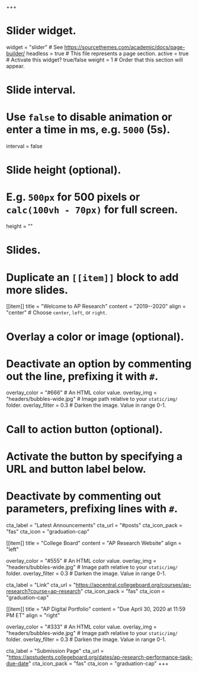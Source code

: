 +++
# Slider widget.
widget = "slider"  # See https://sourcethemes.com/academic/docs/page-builder/
headless = true  # This file represents a page section.
active = true  # Activate this widget? true/false
weight = 1  # Order that this section will appear.

# Slide interval.
# Use `false` to disable animation or enter a time in ms, e.g. `5000` (5s).
interval = false

# Slide height (optional).
# E.g. `500px` for 500 pixels or `calc(100vh - 70px)` for full screen.
height = ""

# Slides.
# Duplicate an `[[item]]` block to add more slides.
[[item]]
  title = "Welcome to AP Research"
  content = "2019--2020"
  align = "center"  # Choose `center`, `left`, or `right`.

  # Overlay a color or image (optional).
  #   Deactivate an option by commenting out the line, prefixing it with `#`.
  overlay_color = "#666"  # An HTML color value.
  overlay_img = "headers/bubbles-wide.jpg"  # Image path relative to your `static/img/` folder.
  overlay_filter = 0.3  # Darken the image. Value in range 0-1.

  # Call to action button (optional).
  #   Activate the button by specifying a URL and button label below.
  #   Deactivate by commenting out parameters, prefixing lines with `#`.
  cta_label = "Latest Announcements"
  cta_url = "#posts"
  cta_icon_pack = "fas"
  cta_icon = "graduation-cap"

[[item]]
  title = "College Board"
  content = "AP Research Website"
  align = "left"

  overlay_color = "#555"  # An HTML color value.
  overlay_img = "headers/bubbles-wide.jpg"  # Image path relative to your `static/img/` folder.
  overlay_filter = 0.3  # Darken the image. Value in range 0-1.

  cta_label = "Link"
  cta_url = "https://apcentral.collegeboard.org/courses/ap-research?course=ap-research"
  cta_icon_pack = "fas"
  cta_icon = "graduation-cap"
  
[[item]]
  title = "AP Digital Portfolio"
  content = "Due April 30, 2020 at 11:59 PM ET"
  align = "right"

  overlay_color = "#333"  # An HTML color value.
  overlay_img = "headers/bubbles-wide.jpg"  # Image path relative to your `static/img/` folder.
  overlay_filter = 0.3  # Darken the image. Value in range 0-1.
  
  cta_label = "Submission Page"
  cta_url = "https://apstudents.collegeboard.org/dates/ap-research-performance-task-due-date"
  cta_icon_pack = "fas"
  cta_icon = "graduation-cap"
+++
